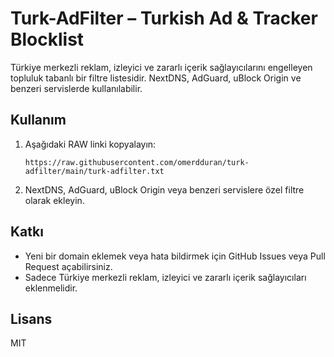 # Turk-AdFilter – Turkish Ad & Tracker Blocklist

Türkiye merkezli reklam, izleyici ve zararlı içerik sağlayıcılarını engelleyen topluluk tabanlı bir filtre listesidir. NextDNS, AdGuard, uBlock Origin ve benzeri servislerde kullanılabilir.

## Kullanım

1. Aşağıdaki RAW linki kopyalayın:
   
   `https://raw.githubusercontent.com/omerdduran/turk-adfilter/main/turk-adfilter.txt`

2. NextDNS, AdGuard, uBlock Origin veya benzeri servislere özel filtre olarak ekleyin.

## Katkı

- Yeni bir domain eklemek veya hata bildirmek için GitHub Issues veya Pull Request açabilirsiniz.
- Sadece Türkiye merkezli reklam, izleyici ve zararlı içerik sağlayıcıları eklenmelidir.

## Lisans

MIT

